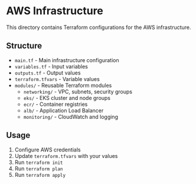 # AWS Infrastructure

This directory contains Terraform configurations for the AWS infrastructure.

## Structure

- `main.tf` - Main infrastructure configuration
- `variables.tf` - Input variables
- `outputs.tf` - Output values
- `terraform.tfvars` - Variable values
- `modules/` - Reusable Terraform modules
  - `networking/` - VPC, subnets, security groups
  - `eks/` - EKS cluster and node groups
  - `ecr/` - Container registries
  - `alb/` - Application Load Balancer
  - `monitoring/` - CloudWatch and logging

## Usage

1. Configure AWS credentials
2. Update `terraform.tfvars` with your values
3. Run `terraform init`
4. Run `terraform plan`
5. Run `terraform apply`
